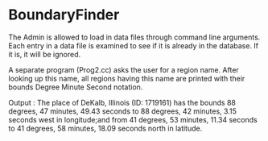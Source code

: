 # BoundaryFinder

The Admin is allowed to load in data files through command line arguments. Each entry in a data file is examined to see if it is already
in the database. If it is, it will be ignored.

A separate program (Prog2.cc) asks the user for a region name. After looking up this name, all regions having this name are printed with their bounds Degree Minute Second notation.

Output :  The place of DeKalb, Illinois (ID: 1719161) has the bounds 88 degrees, 47 minutes, 49.43 seconds to 88 degrees, 42 minutes, 3.15 seconds west in longitude;and from 41 degrees, 53 minutes, 11.34 seconds to 41 degrees, 58 minutes, 18.09 seconds north in latitude.
